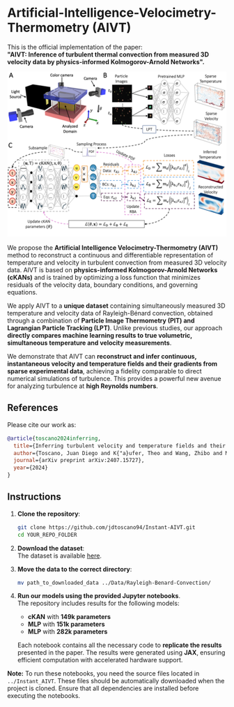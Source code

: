 # Artificial-Intelligence-Velocimetry-Thermometry (AIVT)


This is the official implementation of the paper:  
**"AIVT: Inference of turbulent thermal convection from measured 3D velocity data by physics-informed Kolmogorov-Arnold Networks".**

![AIVT Framework](AIV_Framework.png)

We propose the **Artificial Intelligence Velocimetry-Thermometry (AIVT)** method to reconstruct a continuous and differentiable representation of temperature and velocity in turbulent convection from measured 3D velocity data. AIVT is based on **physics-informed Kolmogorov-Arnold Networks (cKANs)** and is trained by optimizing a loss function that minimizes residuals of the velocity data, boundary conditions, and governing equations. 

We apply AIVT to a **unique dataset** containing simultaneously measured 3D temperature and velocity data of Rayleigh-Bénard convection, obtained through a combination of **Particle Image Thermometry (PIT) and Lagrangian Particle Tracking (LPT)**. Unlike previous studies, our approach **directly compares machine learning results to true volumetric, simultaneous temperature and velocity measurements**. 

We demonstrate that AIVT can **reconstruct and infer continuous, instantaneous velocity and temperature fields and their gradients from sparse experimental data**, achieving a fidelity comparable to direct numerical simulations of turbulence. This provides a powerful new avenue for analyzing turbulence at **high Reynolds numbers**.

## References

Please cite our work as:

```bibtex
@article{toscano2024inferring,
  title={Inferring turbulent velocity and temperature fields and their statistics from Lagrangian velocity measurements using physics-informed Kolmogorov-Arnold Networks},
  author={Toscano, Juan Diego and K{"a}ufer, Theo and Wang, Zhibo and Maxey, Martin and Cierpka, Christian and Karniadakis, George Em},
  journal={arXiv preprint arXiv:2407.15727},
  year={2024}
}
```



## Instructions

1. **Clone the repository**:
   ```sh
   git clone https://github.com/jdtoscano94/Instant-AIVT.git
   cd YOUR_REPO_FOLDER
   ```

2. **Download the dataset**:  
   The dataset is available [here](https://drive.google.com/file/d/1HXJGubY4J2TN4DOuhFA5pu_6A2rw7FgM/view?usp=drive_link).

3. **Move the data to the correct directory**:  
   ```sh
   mv path_to_downloaded_data ../Data/Rayleigh-Benard-Convection/
   ```

4. **Run our models using the provided Jupyter notebooks**.  
   The repository includes results for the following models:
   - **cKAN** with **149k parameters**  
   - **MLP** with **151k parameters**  
   - **MLP** with **282k parameters**  

   Each notebook contains all the necessary code to **replicate the results** presented in the paper. The results were generated using **JAX**, ensuring efficient computation with accelerated hardware support.

**Note:** To run these notebooks, you need the source files located in `../Instant_AIVT`. These files should be automatically downloaded when the project is cloned. Ensure that all dependencies are installed before executing the notebooks.
